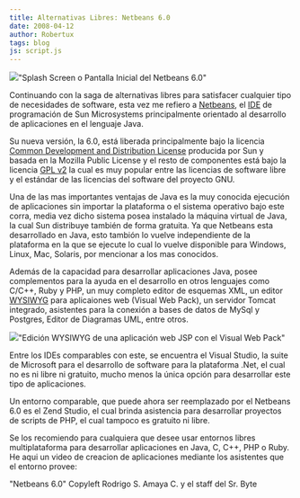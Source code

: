 ```yaml
---
title: Alternativas Libres: Netbeans 6.0
date: 2008-04-12
author: Robertux
tags: blog
js: script.js
---
```


[![](http://bp1.blogger.com/_jH77WNrMVRA/SAEvRfKZm6I/AAAAAAAAA1M/hkz74Zr66r8/s320/netbeans6.JPG)](http://bp1.blogger.com/_jH77WNrMVRA/SAEvRfKZm6I/AAAAAAAAA1M/hkz74Zr66r8/s1600-h/netbeans6.JPG)"Splash Screen o Pantalla
      Inicial del Netbeans 6.0"

Continuando con la saga de alternativas libres para satisfacer cualquier tipo de
      necesidades de software, esta vez me refiero a [Netbeans](http://www.netbeans.org/), el [IDE](http://es.wikipedia.org/wiki/Entorno_de_desarrollo_integrado) de
      programación de Sun Microsystems principalmente orientado al desarrollo de aplicaciones en el
      lenguaje Java.

Su nueva versión, la 6.0, está liberada principalmente
      bajo la licencia [Common Development and Distribution License](http://es.wikipedia.org/wiki/Common_Development_and_Distribution_License) producida por Sun y basada en la Mozilla Public
      License y el resto de componentes está bajo la licencia [GPL v2](http://es.wikipedia.org/wiki/GPL) la cual es muy popular entre las
      licencias de software libre y el estándar de las licencias del software del proyecto
      GNU.

Una de las mas importantes ventajas de Java es la muy conocida
      ejecución de aplicaciones sin importar la plataforma o el sistema operativo bajo este corra,
      media vez dicho sistema posea instalado la máquina virtual de Java, la cual Sun distribuye
      también de forma gratuita. Ya que Netbeans esta desarrollado en Java, esto tambión lo vuelve
      independiente de la plataforma en la que se ejecute lo cual lo vuelve disponible para Windows,
      Linux, Mac, Solaris, por mencionar a los mas conocidos.

Además de la
      capacidad para desarrollar aplicaciones Java, posee complementos para la ayuda en el
      desarrollo en otros lenguajes como C/C++, Ruby y PHP, un muy completo editor de esquemas XML,
      un editor [WYSIWYG](http://es.wikipedia.org/wiki/Wysiwyg) para
      aplicaiones web (Visual Web Pack), un servidor Tomcat integrado, asistentes para la conexión a
      bases de datos de MySql y Postgres, Editor de Diagramas UML, entre otros.

[![](http://bp1.blogger.com/_jH77WNrMVRA/SAE1RfKZm7I/AAAAAAAAA1U/bI7s_dCYJLU/s320/visualDesigner.png)](http://bp1.blogger.com/_jH77WNrMVRA/SAE1RfKZm7I/AAAAAAAAA1U/bI7s_dCYJLU/s1600-h/visualDesigner.png)"Edición WYSIWYG de una
      aplicación web JSP con el Visual Web Pack"

Entre los IDEs comparables con este, se
      encuentra el Visual Studio, la suite de Microsoft para el desarrollo de software para la
      plataforma .Net, el cual no es ni libre ni gratuito, mucho menos la única opción para
      desarrollar este tipo de aplicaciones.

Un entorno comparable, que puede
      ahora ser reemplazado por el Netbeans 6.0 es el Zend Studio, el cual brinda asistencia para
      desarrollar proyectos de scripts de PHP, el cual tampoco es gratuito ni libre.

Se los recomiendo para cualquiera que desee usar entornos libres
      multiplataforma para desarrollar aplicaciones en Java, C, C++, PHP o Ruby. He aqui un video de
      creacion de aplicaciones mediante los asistentes que el entorno provee:

"Netbeans
      6.0"
Copyleft
      Rodrigo S. Amaya C. y el staff del Sr. Byte